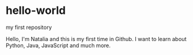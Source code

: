# hello-world
my first repository

Hello, I'm Natalia and this is my first time in Github. I want to learn about Python, Java, JavaScript and much more.
